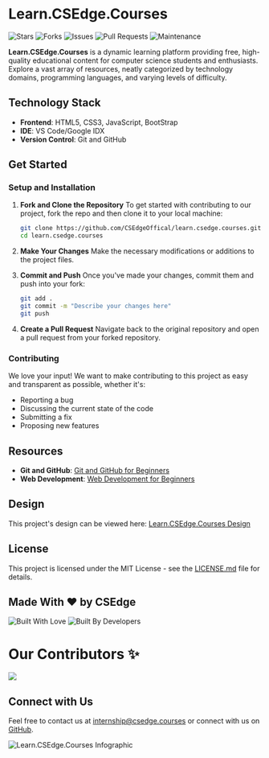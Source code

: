 # Learn.CSEdge.Courses

![Stars](https://img.shields.io/github/stars/CSEdgeOfficial/learn.csedge.courses?style=social) ![Forks](https://img.shields.io/github/forks/CSEdgeOfficial/learn.csedge.courses?style=social) ![Issues](https://img.shields.io/github/issues/CSEdgeOfficial/learn.csedge.courses) ![Pull Requests](https://img.shields.io/github/issues-pr/CSEdgeOfficial/learn.csedge.courses) ![Maintenance](https://img.shields.io/maintenance/yes/2024)

**Learn.CSEdge.Courses** is a dynamic learning platform providing free, high-quality educational content for computer science students and enthusiasts. Explore a vast array of resources, neatly categorized by technology domains, programming languages, and varying levels of difficulty.

## Technology Stack

- **Frontend**: HTML5, CSS3, JavaScript, BootStrap
- **IDE**: VS Code/Google IDX
- **Version Control**: Git and GitHub

## Get Started

### Setup and Installation

1. **Fork and Clone the Repository**
   To get started with contributing to our project, fork the repo and then clone it to your local machine:
   ```bash
   git clone https://github.com/CSEdgeOffical/learn.csedge.courses.git
   cd learn.csedge.courses
   ```

2. **Make Your Changes**
   Make the necessary modifications or additions to the project files.

3. **Commit and Push**
   Once you've made your changes, commit them and push into your fork:
   ```bash
   git add .
   git commit -m "Describe your changes here"
   git push
   ```

4. **Create a Pull Request**
   Navigate back to the original repository and open a pull request from your forked repository.

### Contributing

We love your input! We want to make contributing to this project as easy and transparent as possible, whether it's:
- Reporting a bug
- Discussing the current state of the code
- Submitting a fix
- Proposing new features

## Resources

- **Git and GitHub**: [Git and GitHub for Beginners](https://learn.microsoft.com/en-us/training/paths/get-started-github-and-visual-studio-code/?wt.mc_id=studentamb_299348)
- **Web Development**: [Web Development for Beginners](https://learn.microsoft.com/en-us/training/paths/web-development-101/?wt.mc_id=studentamb_299348)

## Design

This project's design can be viewed here: [Learn.CSEdge.Courses Design](https://learn.csedge.courses)

## License

This project is licensed under the MIT License - see the [LICENSE.md](https://github.com/CSEdgeOfficial/learn.csedge.courses/blob/main/LICENSE) file for details.

## Made With ❤️ by CSEdge

![Built With Love](https://forthebadge.com/images/badges/built-with-love.svg)
![Built By Developers](https://forthebadge.com/images/badges/built-by-developers.svg)

# Our Contributors ✨
<a href="https://github.com/CSEdgeOfficial/learn.csedge.courses/graphs/contributors">
  <img align="center" src="https://contrib.rocks/image?max=100&repo=CSEdgeOfficial/learn.csedge.courses" />
</a> 

## Connect with Us

Feel free to contact us at [internship@csedge.courses](mailto:internship@csedge.courses) or connect with us on [GitHub](https://github.com/CSEdgeOfficial).

![Learn.CSEdge.Courses Infographic](https://camo.githubusercontent.com/dd5e3080a7adc2ead8f86cbbd6577cee0a38439c0ebf195021ce41587b0a405f/68747470733a2f2f6d69726f2e6d656469756d2e636f6d2f6d61782f313430302f312a633459675258595161794f5657785633376f757272772e706e67)
